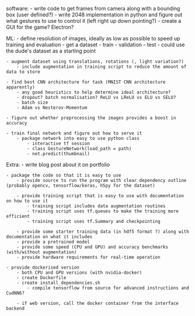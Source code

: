 software:
    - write code to get frames from camera along with a bounding box (user defined?)
    - write 2048 implementation in python and figure out what gestures to use to control it (left right up down pointing?)
    - create a GUI for the game? Electron?

ML:
    - define resolution of images, ideally as low as possible to speed up training and evaluation
    - get a dataset
        - train
        - validation
        - test 
        - could use the dude's dataset as a starting point

    - augment dataset using translations, rotations (, light variation?)
        - include augmentation in training script to reduce the amount of data to store

    - find best CNN architecture for task (MNIST CNN architecture apparently)
        - any good heuristics to help determine ideal architecture?
        - dropout? batch normalisation? ReLU vs LReLU vs ELU vs SELU?
        - batch size
        - Adam vs Nesterov-Momentum

    - figure out whether preprocessing the images provides a boost in accuracy

    - train final network and figure out how to serve it
        - package network into easy to use python class
            - interactive tf session
            - class GestureNetwork(load_path = path)
            - net.predict(thumbnail)

Extra:
    - write blog post about it on portfolio

    - package the code so that it is easy to use
        - provide source to run the program with clear dependency outline (probably opencv, tensorflow/keras, h5py for the dataset)

        - provide training script that is easy to use with documentation on how to use it
            - training script includes data augmentation routines
            - training script uses tf.queues to make the training more efficient
            - training script uses tf.Summary and checkpointing

        - provide some starter training data (in hdf5 format ?) along with documentation on what it includes
        - provide a pretrained model
        - provide some speed (CPU and GPU) and accuracy benchmarks (with/without augmentation)
        - provide hardware requirements for real-time operation

    - provide dockerised version
        - both CPU and GPU versions (with nvidia-docker)
        - create Dockerfile
        - create install_dependencies.sh
            - compile tensorflow from source for advanced instructions and CudNN6?

        - if web version, call the docker container from the interface backend